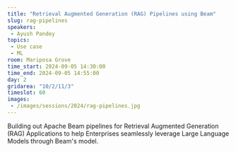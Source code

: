 ```yaml
---
title: "Retrieval Augmented Generation (RAG) Pipelines using Beam"
slug: rag-pipelines
speakers:
 - Ayush Pandey
topics:
 - Use case
 - ML
room: Mariposa Grove
time_start: 2024-09-05 14:30:00
time_end: 2024-09-05 14:55:00
day: 2
gridarea: "10/2/11/3"
timeslot: 60
images:
 - /images/sessions/2024/rag-pipelines.jpg 
---
```


Building out Apache Beam pipelines for Retrieval Augmented Generation (RAG) Applications to help Enterprises seamlessly leverage Large Language Models through Beam's model.